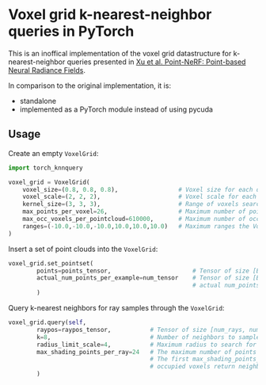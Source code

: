 # Voxel grid k-nearest-neighbor queries in PyTorch

This is an inoffical implementation of the voxel grid datastructure for k-nearest-neighbor queries presented in [Xu et al. Point-NeRF: Point-based Neural Radiance Fields](https://arxiv.org/abs/2201.08845).

In comparison to the original implementation, it is:
- standalone
- implemented as a PyTorch module instead of using pycuda


## Usage

Create an empty `VoxelGrid`:

```python
import torch_knnquery

voxel_grid = VoxelGrid(
    voxel_size=(0.8, 0.8, 0.8),                 # Voxel size for each dimension
    voxel_scale=(2, 2, 2),                      # Voxel scale for each dimension
    kernel_size=(3, 3, 3),                      # Range of voxels searched for neighbors (default: [3, 3, 3])
    max_points_per_voxel=26,                    # Maximum number of points stored in a voxel (default: 26)
    max_occ_voxels_per_pointcloud=610000,       # Maximum number of occupied voxels per point cloud (default: 600000)
    ranges=(-10.0,-10.0,-10.0,10.0,10.0,10.0)   # Maximum ranges the VoxelGrid spans (default: inferred from data)
)

```

Insert a set of point clouds into the `VoxelGrid`:
```python
voxel_grid.set_pointset(
        points=points_tensor,                       # Tensor of size [B, max_num_points, 3] containing B point clouds.
        actual_num_points_per_example=num_tensor    # Tensor of size [B] containing the 
                                                    # actual num_points<=max_num_points for each point cloud.
        )

```

Query k-nearest neighbors for ray samples through the `VoxelGrid`:
```python
voxel_grid.query(self, 
        raypos=raypos_tensor,           # Tensor of size [num_rays, num_samples_per_ray, 3] containing query positions.
        k=8,                            # Number of neighbors to sample for each ray sample 
        radius_limit_scale=4,           # Maximum radius to search for neighbors in
        max_shading_points_per_ray=24   # The maximum number of points per ray for which neighbors are sampled.
                                        # The first max_shading_points_per_ray samples of each ray that hit 
                                        # occupied voxels return neighbors.
        )
```
